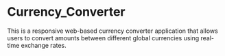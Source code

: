 # Currency_Converter
This is a responsive web-based currency converter application that allows users to convert amounts between different global currencies using real-time exchange rates.
